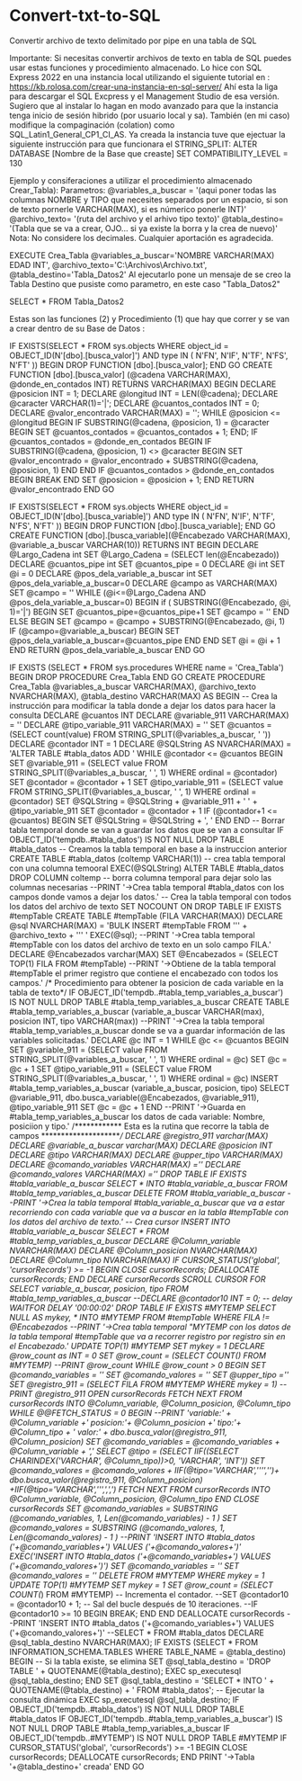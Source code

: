# Convert-txt-to-SQL
Convertir archivo de texto delimitado por pipe en una tabla de SQL 

Importante:
Si necesitas convertir archivos de texto en tabla de SQL puedes usar estas funciones y procedimiento almacenado.
Lo hice con SQL Express 2022 en una instancia local utilizando el siguiente tutorial en : https://kb.rolosa.com/crear-una-instancia-en-sql-server/
Ahí esta la liga para descargar el SQL Excpress y el Management Studio de esa versión.
Sugiero que al instalar lo hagan en modo avanzado para que la instancia tenga inicio de sesión hibrido (por usuario local y sa).
También (en mi caso) modifique la compaginación (colation) como SQL_Latin1_General_CP1_CI_AS.
Ya creada la instancia tuve que ejectuar la siguiente instrucción para que funcionara el STRING_SPLIT: ALTER DATABASE [Nombre de la Base que creaste] SET COMPATIBILITY_LEVEL = 130

Ejemplo y consiferaciones a utilizar el procedimiento almacenado Crear_Tabla):
Parametros: 
@variables_a_buscar = '(aqui poner todas las columnas NOMBRE y TIPO que necesites separados por un espacio, si son de texto pornerle VARCHAR(MAX), si es númerico ponerle INT)'
@archivo_texto= '(ruta del archivo y el arhivo tipo texto)'
@tabla_destino= '(Tabla que se va a crear, OJO... si ya existe la borra y la crea de nuevo)'
Nota: No considere los decimales. Cualquier aportación es agradecida.

EXECUTE Crea_Tabla @variables_a_buscar='NOMBRE VARCHAR(MAX) EDAD INT', @archivo_texto='C:\Archivos\Archivo.txt', @tabla_destino='Tabla_Datos2'
Al ejecutarlo pone un mensaje de se creo la Tabla Destino que pusiste como parametro, en este caso "Tabla_Datos2"

SELECT * FROM Tabla_Datos2



Estas son las funciones (2) y Procedimiento (1) que hay que correr y se van a crear dentro de su Base de Datos :

IF EXISTS(SELECT * FROM sys.objects WHERE  object_id = OBJECT_ID(N'[dbo].[busca_valor]') AND type IN ( N'FN', N'IF', N'TF', N'FS', N'FT' )) BEGIN 
	DROP FUNCTION [dbo].[busca_valor];
END
GO
CREATE FUNCTION [dbo].[busca_valor] (@cadena VARCHAR(MAX), @donde_en_contados INT)
RETURNS VARCHAR(MAX)
BEGIN
    DECLARE @posicion INT = 1;
    DECLARE @longitud INT = LEN(@cadena);
	DECLARE @caracter VARCHAR(1)='|';
	DECLARE @cuantos_contados INT = 0;
	DECLARE @valor_encontrado VARCHAR(MAX) = '';
    WHILE @posicion <= @longitud
    BEGIN
        IF SUBSTRING(@cadena, @posicion, 1) = @caracter BEGIN
			SET @cuantos_contados = @cuantos_contados + 1;
		END;
		IF @cuantos_contados = @donde_en_contados BEGIN 
			IF SUBSTRING(@cadena, @posicion, 1) <> @caracter BEGIN 
				SET @valor_encontrado = @valor_encontrado + SUBSTRING(@cadena, @posicion, 1) 
			END
		END
		IF @cuantos_contados > @donde_en_contados BEGIN	BREAK END
        SET @posicion = @posicion + 1;
    END
	RETURN @valor_encontrado
END
GO
                

IF EXISTS(SELECT * FROM sys.objects WHERE  object_id = OBJECT_ID(N'[dbo].[busca_variable]') AND type IN ( N'FN', N'IF', N'TF', N'FS', N'FT' )) BEGIN 
	DROP FUNCTION [dbo].[busca_variable];
END
GO
CREATE FUNCTION [dbo].[busca_variable](@Encabezado VARCHAR(MAX), @variable_a_buscar VARCHAR(10))
RETURNS INT
BEGIN
	DECLARE @Largo_Cadena int
	SET @Largo_Cadena = (SELECT len(@Encabezado))
	DECLARE @cuantos_pipe int
	SET @cuantos_pipe = 0
	DECLARE @i int
	SET @i = 0
	DECLARE @pos_dela_variable_a_buscar int
	SET @pos_dela_variable_a_buscar=0
	DECLARE @campo as VARCHAR(MAX)
	SET @campo = ''
	WHILE (@i<=@Largo_Cadena AND @pos_dela_variable_a_buscar=0) BEGIN
		if ( SUBSTRING(@Encabezado, @i, 1)='|') BEGIN 
			SET @cuantos_pipe=@cuantos_pipe+1
			SET @campo = ''
		END ELSE BEGIN
			SET @campo = @campo + SUBSTRING(@Encabezado, @i, 1)
			IF (@campo=@variable_a_buscar) BEGIN SET @pos_dela_variable_a_buscar=@cuantos_pipe END
		END
		SET @i = @i + 1
	END
	RETURN @pos_dela_variable_a_buscar
END
GO


IF EXISTS (SELECT * FROM sys.procedures WHERE name = 'Crea_Tabla') BEGIN 
	DROP PROCEDURE Crea_Tabla
END
GO
CREATE PROCEDURE Crea_Tabla
    @variables_a_buscar VARCHAR(MAX),
    @archivo_texto NVARCHAR(MAX),
    @tabla_destino VARCHAR(MAX)
AS
BEGIN
	-- Crea la instrucción para modificar la tabla donde a dejar los datos para hacer la consulta
	DECLARE @cuantos INT
	DECLARE @variable_911 VARCHAR(MAX) = ''
	DECLARE @tipo_variable_911 VARCHAR(MAX) = ''
	SET @cuantos = (SELECT count(value) FROM STRING_SPLIT(@variables_a_buscar, ' '))
	DECLARE @contador INT = 1
	DECLARE @SQLString AS NVARCHAR(MAX) = 'ALTER TABLE #tabla_datos ADD '
	WHILE @contador <= @cuantos BEGIN
		SET @variable_911 = (SELECT value FROM STRING_SPLIT(@variables_a_buscar, ' ', 1) WHERE ordinal = @contador)
		SET @contador = @contador + 1
		SET @tipo_variable_911 = (SELECT value FROM STRING_SPLIT(@variables_a_buscar, ' ', 1) WHERE ordinal = @contador)
		SET @SQLString = @SQLString + @variable_911 + ' ' + @tipo_variable_911 
		SET @contador = @contador + 1
		IF (@contador+1 <= @cuantos) BEGIN SET @SQLString = @SQLString + ', ' END
	END
	-- Borrar tabla temporal donde se van a guardar los datos que se van a consultar
	IF OBJECT_ID('tempdb..#tabla_datos') IS NOT NULL DROP TABLE #tabla_datos
	-- Creamos la tabla temporal en base a la instruccion anterior
	CREATE TABLE #tabla_datos (coltemp VARCHAR(1)) -- crea tabla temporal con una columna temooral
	EXEC(@SQLString)
	ALTER TABLE #tabla_datos DROP COLUMN coltemp -- borra columna temporal para dejar solo las columnas necesarias
	--PRINT '->Crea tabla temporal #tabla_datos con los campos donde vamos a dejar los datos.'
	-- Crea la tabla temporal con todos los datos del archivo de texto
	SET NOCOUNT ON
	DROP TABLE IF EXISTS #tempTable
	CREATE TABLE #tempTable (FILA VARCHAR(MAX)) 
	DECLARE @sql NVARCHAR(MAX) = 'BULK INSERT #tempTable FROM ''' + @archivo_texto + ''' '
	EXEC(@sql);
	--PRINT '->Crea tabla temporal #tempTable con los datos del archivo de texto en un solo campo FILA.'
	DECLARE @Encabezados varchar(MAX)
	SET @Encabezados = (SELECT TOP(1) FILA FROM #tempTable)
	--PRINT '->Obtiene de la tabla temporal #tempTable el primer registro que contiene el encabezado con todos los campos.'
	/* Procedimiento para obtener la posicion de cada variable en la tabla de texto*/
	IF OBJECT_ID('tempdb..#tabla_temp_variables_a_buscar') IS NOT NULL DROP TABLE #tabla_temp_variables_a_buscar
	CREATE TABLE #tabla_temp_variables_a_buscar (variable_a_buscar VARCHAR(max), posicion INT, tipo VARCHAR(max))
	--PRINT '->Crea la tabla temporal #tabla_temp_variables_a_buscar donde se va a guardar información de las variables solicitadas.'
	DECLARE @c INT = 1
	WHILE @c <= @cuantos BEGIN
		SET @variable_911 = (SELECT value FROM STRING_SPLIT(@variables_a_buscar, ' ', 1) WHERE ordinal = @c)
		SET @c = @c + 1
		SET @tipo_variable_911 = (SELECT value FROM STRING_SPLIT(@variables_a_buscar, ' ', 1) WHERE ordinal = @c)
		INSERT #tabla_temp_variables_a_buscar (variable_a_buscar, posicion, tipo) SELECT @variable_911, dbo.busca_variable(@Encabezados, @variable_911), @tipo_variable_911
		SET @c = @c + 1
	END
	--PRINT '->Guarda en #tabla_temp_variables_a_buscar los datos de cada variable: Nombre, posiciion y tipo.'
	/************ Esta es la rutina que recorre la tabla de campos **********************/
	DECLARE @registro_911 varchar(MAX)
	DECLARE @variable_a_buscar varchar(MAX)
	DECLARE @posicion INT
	DECLARE @tipo VARCHAR(MAX)
	DECLARE @upper_tipo VARCHAR(MAX)
	DECLARE @comando_variables VARCHAR(MAX) =''
	DECLARE @comando_valores VARCHAR(MAX) =''
	DROP TABLE IF EXISTS #tabla_variable_a_buscar
	SELECT * INTO #tabla_variable_a_buscar FROM #tabla_temp_variables_a_buscar 
	DELETE FROM #tabla_variable_a_buscar
	--PRINT '->Crea la tabla temporal #tabla_variable_a_buscar que va a estar recorriendo con cada variable que va a buscar en la tabla #tempTable con los datos del archivo de texto.'
	-- Crea cursor
	INSERT INTO #tabla_variable_a_buscar SELECT * FROM #tabla_temp_variables_a_buscar 
	DECLARE @Column_variable NVARCHAR(MAX) 
	DECLARE @Column_posicion NVARCHAR(MAX) 
	DECLARE @Column_tipo NVARCHAR(MAX) 
	IF CURSOR_STATUS('global', 'cursorRecords') >= -1 BEGIN	CLOSE cursorRecords; DEALLOCATE cursorRecords; END
	DECLARE cursorRecords SCROLL CURSOR FOR SELECT variable_a_buscar, posicion, tipo FROM #tabla_temp_variables_a_buscar
	--DECLARE @contador10 INT = 0;
	-- delay
	WAITFOR DELAY '00:00:02'
	DROP TABLE IF EXISTS #MYTEMP
	SELECT NULL AS mykey, * INTO #MYTEMP FROM #tempTable WHERE FILA != @Encabezados
	--PRINT '->Crea tabla temporal "MYTEMP con los datos de la tabla temporal #tempTable que va a recorrer registro por registro sin en el Encabezado.'
	UPDATE TOP(1) #MYTEMP SET mykey = 1
	DECLARE @row_count as INT = 0
	SET @row_count = (SELECT COUNT(*) FROM #MYTEMP)
	--PRINT @row_count
	WHILE @row_count > 0
	BEGIN
		SET @comando_variables = ''
		SET @comando_valores = ''
		SET @upper_tipo =''
		SET @registro_911 = (SELECT FILA FROM #MYTEMP WHERE mykey = 1)
		--PRINT @registro_911
		OPEN cursorRecords
		FETCH NEXT FROM cursorRecords INTO @Column_variable, @Column_posicion, @Column_tipo
		WHILE @@FETCH_STATUS = 0 BEGIN
			--PRINT 'variable:' + @Column_variable +' posicion:'+ @Column_posicion +' tipo:'+ @Column_tipo + ' valor:' + dbo.busca_valor(@registro_911, @Column_posicion)
			SET @comando_variables = @comando_variables + @Column_variable + ','
			SELECT @tipo = (SELECT IIF((SELECT CHARINDEX('VARCHAR', @Column_tipo))>0, 'VARCHAR', 'INT'))
			SET @comando_valores = @comando_valores + IIF(@tipo='VARCHAR','''','')+ dbo.busca_valor(@registro_911, @Column_posicion) +IIF(@tipo='VARCHAR',''',',',')
			FETCH NEXT FROM cursorRecords INTO @Column_variable, @Column_posicion, @Column_tipo
		END
		CLOSE cursorRecords
		SET @comando_variables = SUBSTRING (@comando_variables, 1, Len(@comando_variables) - 1 )
		SET @comando_valores = SUBSTRING (@comando_valores, 1, Len(@comando_valores) - 1 )
		--PRINT 'INSERT INTO #tabla_datos ('+@comando_variables+') VALUES ('+@comando_valores+')'
		EXEC('INSERT INTO #tabla_datos ('+@comando_variables+') VALUES ('+@comando_valores+')')
		SET @comando_variables = ''
		SET @comando_valores = ''
		DELETE FROM #MYTEMP WHERE mykey = 1
		UPDATE TOP(1) #MYTEMP SET mykey = 1
		SET @row_count = (SELECT COUNT(*) FROM #MYTEMP)
		-- Incrementa el contador.
		--SET @contador10 = @contador10 + 1;
		-- Sal del bucle después de 10 iteraciones.
		--IF @contador10 >= 10  BEGIN BREAK; END
	END
	DEALLOCATE cursorRecords
	--PRINT 'INSERT INTO #tabla_datos ('+@comando_variables+') VALUES ('+@comando_valores+')'
	--SELECT * FROM #tabla_datos
	DECLARE @sql_tabla_destino NVARCHAR(MAX);
	IF EXISTS (SELECT * FROM INFORMATION_SCHEMA.TABLES WHERE TABLE_NAME = @tabla_destino) BEGIN
		-- Si la tabla existe, se elimina
		SET @sql_tabla_destino = 'DROP TABLE ' + QUOTENAME(@tabla_destino);
		EXEC sp_executesql @sql_tabla_destino;
	END
	SET @sql_tabla_destino = 'SELECT * INTO ' + QUOTENAME(@tabla_destino) + ' FROM #tabla_datos';
	-- Ejecutar la consulta dinámica
	EXEC sp_executesql @sql_tabla_destino;
	IF OBJECT_ID('tempdb..#tabla_datos') IS NOT NULL DROP TABLE #tabla_datos
	IF OBJECT_ID('tempdb..#tabla_temp_variables_a_buscar') IS NOT NULL DROP TABLE #tabla_temp_variables_a_buscar
	IF OBJECT_ID('tempdb..#MYTEMP') IS NOT NULL DROP TABLE #MYTEMP
	IF CURSOR_STATUS('global', 'cursorRecords') >= -1 BEGIN	CLOSE cursorRecords; DEALLOCATE cursorRecords; END
	PRINT '->Tabla '+@tabla_destino+' creada'
END
GO
